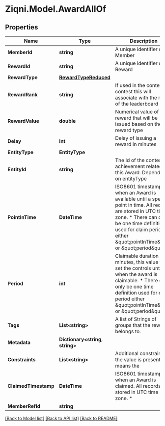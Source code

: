 
# Ziqni.Model.AwardAllOf

## Properties

Name | Type | Description | Notes
------------ | ------------- | ------------- | -------------
**MemberId** | **string** | A unique identifier of a Member | 
**RewardId** | **string** | A unique identifier of a Reward | 
**RewardType** | [**RewardTypeReduced**](RewardTypeReduced.md) |  | 
**RewardRank** | **string** | If used in the context of contest this will associate with the rank of the leaderboard | 
**RewardValue** | **double** | Numerical value of the reward that will be issued based on the reward type | 
**Delay** | **int** | Delay of issuing a reward in minutes | [optional] 
**EntityType** | **EntityType** |  | 
**EntityId** | **string** | The Id of the contest or achievement related to this Award. Dependant on entityType | 
**PointInTime** | **DateTime** | ISO8601 timestamp for when an Award is available until a specific point in time. All records are stored in UTC time zone. * There can only be one time definition used for claim period either \&quot;pointInTime\&quot; or \&quot;period\&quot; | [optional] 
**Period** | **int** | Claimable duration in minutes, this value will set the controls until when the award is claimable. * There can only be one time definition used for claim period either \&quot;pointInTime\&quot; or \&quot;period\&quot; | [optional] 
**Tags** | **List&lt;string&gt;** | A list of Strings of groups that the reward belongs to. | [optional] 
**Metadata** | **Dictionary&lt;string, string&gt;** |  | [optional] 
**Constraints** | **List&lt;string&gt;** | Additional constraints, if the value is present it means the | 
**ClaimedTimestamp** | **DateTime** | ISO8601 timestamp for when an Award is claimed. All records are stored in UTC time zone. * | [optional] 
**MemberRefId** | **string** |  | [optional] 

[[Back to Model list]](../README.md#documentation-for-models)
[[Back to API list]](../README.md#documentation-for-api-endpoints)
[[Back to README]](../README.md)

